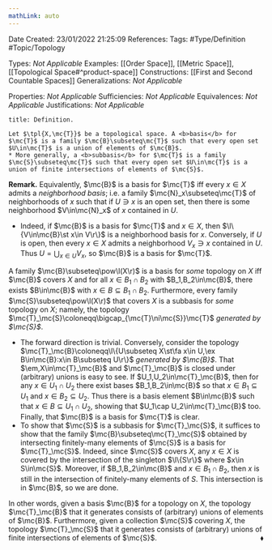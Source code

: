 ```yaml
---
mathLink: auto
---
```


<div class="topSpace"></div>

Date Created: 23/01/2022 21:25:09
References:
Tags: #Type/Definition #Topic/Topology

Types: <i>Not Applicable</i>
Examples: [[Order Space]], [[Metric Space]], [[Topological Space#^product-space]]
Constructions: [[First and Second Countable Spaces]]
Generalizations: <i>Not Applicable</i>

Properties: <i>Not Applicable</i>
Sufficiencies: <i>Not Applicable</i>
Equivalences: <i>Not Applicable</i>
Justifications: <i>Not Applicable</i>

``` ad-Definition
title: Definition.

Let $\tpl{X,\mc{T}}$ be a topological space. A <b>basis</b> for $\mc{T}$ is a family $\mc{B}\subseteq\mc{T}$ such that every open set $U\in\mc{T}$ is a union of elements of $\mc{B}$.
* More generally, a <b>subbasis</b> for $\mc{T}$ is a family $\mc{S}\subseteq\mc{T}$ such that every open set $U\in\mc{T}$ is a union of finite intersections of elements of $\mc{S}$.

```

<b>Remark.</b> Equivalently, $\mc{B}$ is a basis for $\mc{T}$ iff every $x\in X$ admits a <i>neighborhood basis</i>; i.e. a family $\mc{N}_x\subseteq\mc{T}$ of neighborhoods of $x$ such that if $U\ni x$ is an open set, then there is some neighborhood $V\in\mc{N}_x$ of $x$ contained in $U$.
* Indeed, if $\mc{B}$ is a basis for $\mc{T}$ and $x\in X$, then $\l\{V\in\mc{B}\st x\in V\r\}$ is a neighborhood basis for $x$. Conversely, if $U$ is open, then every $x\in X$ admits a neighborhood $V_x\ni x$ contained in $U$. Thus $U=\bigcup_{x\in U}V_x$, so $\mc{B}$ is a basis for $\mc{T}$.

A family $\mc{B}\subseteq\pow\l(X\r)$ is a basis for <i>some</i> topology on $X$ iff $\mc{B}$ covers $X$ and for all $x\in B_1\cap B_2$ with $B_1,B_2\in\mc{B}$, there exists $B\in\mc{B}$ with $x\in B\subseteq B_1\cap B_2$. Furthermore, every family $\mc{S}\subseteq\pow\l(X\r)$ that covers $X$ is a subbasis for <i>some</i> topology on $X$; namely, the topology $\mc{T}_\mc{S}\coloneqq\bigcap_{\mc{T}\ni\mc{S}}\mc{T}$ <i>generated by $\mc{S}$</i>.
* The forward direction is trivial. Conversely, consider the topology $\mc{T}_\mc{B}\coloneqq\l\{U\subseteq X\st\fa x\in U,\ex B\in\mc{B}:x\in B\subseteq U\r\}$ <i>generated by $\mc{B}$</i>. That $\em,X\in\mc{T}_\mc{B}$ and $\mc{T}_\mc{B}$ is closed under (arbitrary) unions is easy to see. If $U_1,U_2\in\mc{T}_\mc{B}$, then for any $x\in U_1\cap U_2$ there exist bases $B_1,B_2\in\mc{B}$ so that $x\in B_1\subseteq U_1$ and $x\in B_2\subseteq U_2$. Thus there is a basis element $B\in\mc{B}$ such that $x\in B\subseteq U_1\cap U_2$, showing that $U_1\cap U_2\in\mc{T}_\mc{B}$ too. Finally, that $\mc{B}$ is a basis for $\mc{T}$ is clear.
* To show that $\mc{S}$ is a subbasis for $\mc{T}_\mc{S}$, it suffices to show that the family $\mc{B}\subseteq\mc{T}_\mc{S}$ obtained by intersecting finitely-many elements of $\mc{S}$ is a basis for $\mc{T}_\mc{S}$. Indeed, since $\mc{S}$ covers $X$, any $x\in X$ is covered by the intersection of the singleton $\l\{S\r\}$ where $x\in S\in\mc{S}$. Moreover, if $B_1,B_2\in\mc{B}$ and $x\in B_1\cap B_2$, then $x$ is still in the intersection of finitely-many elements of $S$. This intersection is in $\mc{B}$, so we are done.

In other words, given a basis $\mc{B}$ for a topology on $X$, the topology $\mc{T}_\mc{B}$ that it generates consists of (arbitrary) unions of elements of $\mc{B}$. Furthermore, given a collection $\mc{S}$ covering $X$, the topology $\mc{T}_\mc{S}$ that it generates consists of (arbitrary) unions of finite intersections of elements of $\mc{S}$.<span style="float:right;">$\blacklozenge$</span>
